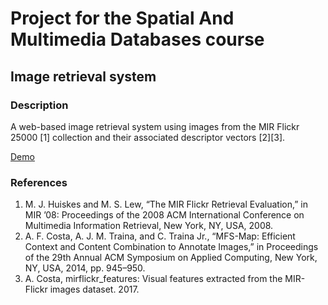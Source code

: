 # Project for the Spatial And Multimedia Databases course
## Image retrieval system
### Description
A web-based image retrieval system using images from the MIR Flickr 25000 [1] collection and their associated descriptor vectors [2][3].

[Demo](https://img-retrieval.herokuapp.com/)
### References
1. M. J. Huiskes and M. S. Lew, “The MIR Flickr Retrieval Evaluation,” in MIR ’08: Proceedings of the 2008 ACM International Conference on Multimedia Information Retrieval, New York, NY, USA, 2008.
2. A. F. Costa, A. J. M. Traina, and C. Traina Jr., “MFS-Map: Efficient Context and Content Combination to Annotate Images,” in Proceedings of the 29th Annual ACM Symposium on Applied Computing, New York, NY, USA, 2014, pp. 945–950.
3. A. Costa, mirflickr_features: Visual features extracted from the MIR-Flickr images dataset. 2017.